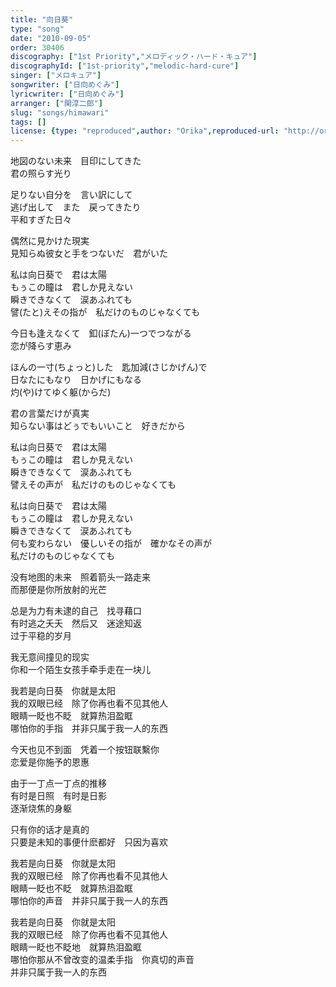 ```yaml
---
title: "向日葵"
type: "song"
date: "2010-09-05"
order: 30406
discography: ["1st Priority","メロディック・ハード・キュア"]
discographyId: ["1st-priority","melodic-hard-cure"]
singer: ["メロキュア"]
songwriter: ["日向めぐみ"]
lyricwriter: ["日向めぐみ"]
arranger: ["関淳二郎"]
slug: "songs/himawari"
tags: []
license: {type: "reproduced",author: "Orika",reproduced-url: "http://orikamushi.myweb.hinet.net/",reproduced-website: "織歌蟲網站"}
---
```


地図のない未来　目印にしてきた   
君の照らす光り   
  
足りない自分を　言い訳にして   
逃げ出して　また　戻ってきたり   
平和すぎた日々   
  
偶然に見かけた現実   
見知らぬ彼女と手をつないだ　君がいた   
  
私は向日葵で　君は太陽   
もぅこの瞳は　君しか見えない   
瞬きできなくて　涙あふれても   
譬(たと)えその指が　私だけのものじゃなくても   
  
今日も逢えなくて　釦(ぼたん)一つでつながる   
恋が降らす恵み   
  
ほんの一寸(ちょっと)した　匙加減(さじかげん)で   
日なたにもなり　日かげにもなる   
灼(や)けてゆく躯(からだ)   
  
君の言葉だけが真実   
知らない事はどぅでもいいこと　好きだから   
  
私は向日葵で　君は太陽   
もぅこの瞳は　君しか見えない   
瞬きできなくて　涙あふれても   
譬えその声が　私だけのものじゃなくても   
  
私は向日葵で　君は太陽   
もぅこの瞳は　君しか見えない   
瞬きできなくて　涙あふれても   
何も変わらない　優しいその指が　確かなその声が   
私だけのものじゃなくても  
  
没有地图的未来　照着箭头一路走来  
而那便是你所放射的光芒  
  
总是为力有未逮的自己　找寻藉口  
有时逃之夭夭　然后又　迷途知返  
过于平稳的岁月  
  
我无意间撞见的现实  
你和一个陌生女孩手牵手走在一块儿  
  
我若是向日葵　你就是太阳  
我的双眼已经　除了你再也看不见其他人  
眼睛一眨也不眨　就算热泪盈眶  
哪怕你的手指　并非只属于我一人的东西  
  
今天也见不到面　凭着一个按钮联繫你  
恋爱是你施予的恩惠  
  
由于一丁点一丁点的推移  
有时是日照　有时是日影  
逐渐烧焦的身躯  
  
只有你的话才是真的  
只要是未知的事便什麽都好　只因为喜欢  
  
我若是向日葵　你就是太阳  
我的双眼已经　除了你再也看不见其他人  
眼睛一眨也不眨　就算热泪盈眶  
哪怕你的声音　并非只属于我一人的东西  
  
我若是向日葵　你就是太阳  
我的双眼已经　除了你再也看不见其他人  
眼睛一眨也不眨地　就算热泪盈眶  
哪怕你那从不曾改变的温柔手指　你真切的声音  
并非只属于我一人的东西
